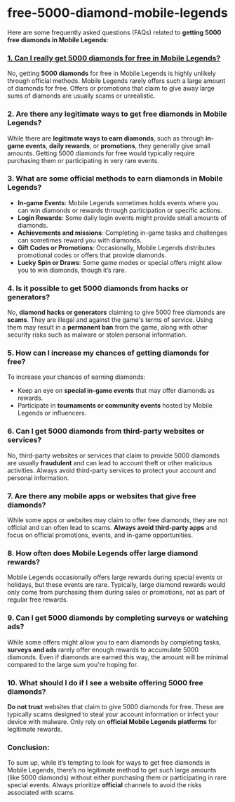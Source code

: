 # free-5000-diamond-mobile-legends
<p data-start="0" data-end="108">Here are some frequently asked questions (FAQs) related to <strong data-start="59" data-end="107">getting 5000 free diamonds in Mobile Legends</strong>:</p>
<h3 data-start="110" data-end="179"><a href="https://allresources.xyz/mobilelegends.html/">1. <strong data-start="117" data-end="179">Can I really get 5000 diamonds for free in Mobile Legends?</strong></a></h3>
<p data-start="180" data-end="454">No, getting <strong data-start="192" data-end="209">5000 diamonds</strong> for free in Mobile Legends is highly unlikely through official methods. Mobile Legends rarely offers such a large amount of diamonds for free. Offers or promotions that claim to give away large sums of diamonds are usually scams or unrealistic.</p>
<h3 data-start="456" data-end="536">2. <strong data-start="463" data-end="536">Are there any legitimate ways to get free diamonds in Mobile Legends?</strong></h3>
<p data-start="537" data-end="808">While there are <strong data-start="553" data-end="589">legitimate ways to earn diamonds</strong>, such as through <strong data-start="607" data-end="625">in-game events</strong>, <strong data-start="627" data-end="644">daily rewards</strong>, or <strong data-start="649" data-end="663">promotions</strong>, they generally give small amounts. Getting 5000 diamonds for free would typically require purchasing them or participating in very rare events.</p>
<h3 data-start="810" data-end="887">3. <strong data-start="817" data-end="887">What are some official methods to earn diamonds in Mobile Legends?</strong></h3>
<ul data-start="888" data-end="1463">
<li data-start="888" data-end="1028"><strong data-start="890" data-end="908">In-game Events</strong>: Mobile Legends sometimes holds events where you can win diamonds or rewards through participation or specific actions.</li>
<li data-start="1029" data-end="1114"><strong data-start="1031" data-end="1048">Login Rewards</strong>: Some daily login events might provide small amounts of diamonds.</li>
<li data-start="1115" data-end="1227"><strong data-start="1117" data-end="1146">Achievements and missions</strong>: Completing in-game tasks and challenges can sometimes reward you with diamonds.</li>
<li data-start="1228" data-end="1351"><strong data-start="1230" data-end="1258">Gift Codes or Promotions</strong>: Occasionally, Mobile Legends distributes promotional codes or offers that provide diamonds.</li>
<li data-start="1352" data-end="1463"><strong data-start="1354" data-end="1377">Lucky Spin or Draws</strong>: Some game modes or special offers might allow you to win diamonds, though it&rsquo;s rare.</li>
</ul>
<h3 data-start="1465" data-end="1537">4. <strong data-start="1472" data-end="1537">Is it possible to get 5000 diamonds from hacks or generators?</strong></h3>
<p data-start="1538" data-end="1822">No, <strong data-start="1542" data-end="1573">diamond hacks or generators</strong> claiming to give 5000 free diamonds are <strong data-start="1614" data-end="1623">scams</strong>. They are illegal and against the game's terms of service. Using them may result in a <strong data-start="1710" data-end="1727">permanent ban</strong> from the game, along with other security risks such as malware or stolen personal information.</p>
<h3 data-start="1824" data-end="1894">5. <strong data-start="1831" data-end="1894">How can I increase my chances of getting diamonds for free?</strong></h3>
<p data-start="1895" data-end="1940">To increase your chances of earning diamonds:</p>
<ul data-start="1941" data-end="2230">
<li data-start="1941" data-end="2020">Keep an eye on <strong data-start="1958" data-end="1984">special in-game events</strong> that may offer diamonds as rewards.</li>
<li data-start="2021" data-end="2114">Participate in <strong data-start="2038" data-end="2073">tournaments or community events</strong> hosted by Mobile Legends or influencers.</li>
</ul>
<h3 data-start="2232" data-end="2305">6. <strong data-start="2239" data-end="2305">Can I get 5000 diamonds from third-party websites or services?</strong></h3>
<p data-start="2306" data-end="2550">No, third-party websites or services that claim to provide 5000 diamonds are usually <strong data-start="2391" data-end="2405">fraudulent</strong> and can lead to account theft or other malicious activities. Always avoid third-party services to protect your account and personal information.</p>
<h3 data-start="2552" data-end="2625">7. <strong data-start="2559" data-end="2625">Are there any mobile apps or websites that give free diamonds?</strong></h3>
<p data-start="2626" data-end="2841">While some apps or websites may claim to offer free diamonds, they are not official and can often lead to scams. <strong data-start="2739" data-end="2772">Always avoid third-party apps</strong> and focus on official promotions, events, and in-game opportunities.</p>
<h3 data-start="2843" data-end="2912">8. <strong data-start="2850" data-end="2912">How often does Mobile Legends offer large diamond rewards?</strong></h3>
<p data-start="2913" data-end="3158">Mobile Legends occasionally offers large rewards during special events or holidays, but these events are rare. Typically, large diamond rewards would only come from purchasing them during sales or promotions, not as part of regular free rewards.</p>
<h3 data-start="3160" data-end="3233">9. <strong data-start="3167" data-end="3233">Can I get 5000 diamonds by completing surveys or watching ads?</strong></h3>
<p data-start="3234" data-end="3492">While some offers might allow you to earn diamonds by completing tasks, <strong data-start="3306" data-end="3325">surveys and ads</strong> rarely offer enough rewards to accumulate 5000 diamonds. Even if diamonds are earned this way, the amount will be minimal compared to the large sum you're hoping for.</p>
<h3 data-start="3494" data-end="3570">10. <strong data-start="3502" data-end="3570">What should I do if I see a website offering 5000 free diamonds?</strong></h3>
<p data-start="3571" data-end="3819"><strong data-start="3571" data-end="3587">Do not trust</strong> websites that claim to give 5000 diamonds for free. These are typically scams designed to steal your account information or infect your device with malware. Only rely on <strong data-start="3758" data-end="3795">official Mobile Legends platforms</strong> for legitimate rewards.</p>
<h3 data-start="3821" data-end="3836">Conclusion:</h3>
<p data-start="3837" data-end="4154" data-is-last-node="">To sum up, while it&rsquo;s tempting to look for ways to get free diamonds in Mobile Legends, there&rsquo;s no legitimate method to get such large amounts (like 5000 diamonds) without either purchasing them or participating in rare special events. Always prioritize <strong data-start="4091" data-end="4103">official</strong> channels to avoid the risks associated with scams.</p>
